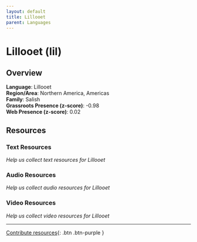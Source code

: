 ```yaml
---
layout: default
title: Lillooet
parent: Languages
---
```


# Lillooet (lil)

## Overview

**Language**: Lillooet  
**Region/Area**: Northern America, Americas  
**Family**: Salish  
**Grassroots Presence (z-score)**: -0.98  
**Web Presence (z-score)**: 0.02  

## Resources

### Text Resources
*Help us collect text resources for Lillooet*

### Audio Resources
*Help us collect audio resources for Lillooet*

### Video Resources
*Help us collect video resources for Lillooet*

---

[Contribute resources](https://forms.office.com/e/1SfLJx3u1r){: .btn .btn-purple }
